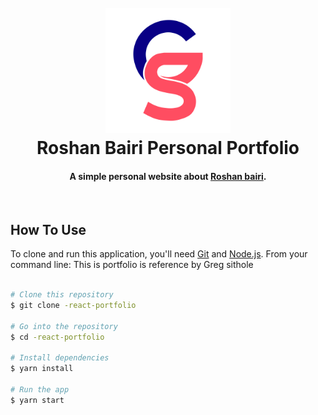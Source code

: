 <h1 align="center">
  <br>
  <a href="">
  <img src="./src/assets/light-logo.svg" alt="Roshan bairi" width="200"></a>
  <br>
  Roshan Bairi Personal Portfolio
  <br>
</h1>

<h4 align ="center">A simple personal website about <a href="https://personal-portfolio-website-alpha-one.vercel.app/" target="_blank">Roshan bairi</a>.</h4>

<br>



## How To Use

To clone and run this application, you'll need [Git](https://git-scm.com) and [Node.js](https://nodejs.org/en/download/). From your command line:
This is portfolio is reference by Greg sithole
```bash

# Clone this repository
$ git clone -react-portfolio

# Go into the repository
$ cd -react-portfolio

# Install dependencies
$ yarn install

# Run the app
$ yarn start
```

<!-- ## Credits

This website uses the following open source packages:

- [Node.js](https://nodejs.org/)

## Related

[markdownify-web](https://github.com/amitmerchant1990/markdownify-web) - Web version of Markdownify

## Support -->

<!-- <a href="https://www.buymeacoffee.com/5Zn8Xh3l9" target="_blank"><img src="https://www.buymeacoffee.com/assets/img/custom_images/purple_img.png" alt="Buy Me A Coffee" style="height: 41px !important;width: 174px !important;box-shadow: 0px 3px 2px 0px rgba(190, 190, 190, 0.5) !important;-webkit-box-shadow: 0px 3px 2px 0px rgba(190, 190, 190, 0.5) !important;" ></a> -->

<!-- <p>Or</p>

<a href="https://www.patreon.com/amitmerchant">
	<img src="https://c5.patreon.com/external/logo/become_a_patron_button@2x.png" width="160">
</a> -->

<!-- ## You may also like...

- [Pomolectron](https://github.com/amitmerchant1990/pomolectron) - A pomodoro app
- [Correo](https://github.com/amitmerchant1990/correo) - A menubar/taskbar Gmail App for Windows and macOS

## License

MIT

---

> [amitmerchant.com](https://www.amitmerchant.com) &nbsp;&middot;&nbsp;
> GitHub [@amitmerchant1990](https://github.com/amitmerchant1990) &nbsp;&middot;&nbsp;
> Twitter [@amit_merchant](https://twitter.com/amit_merchant) -->
